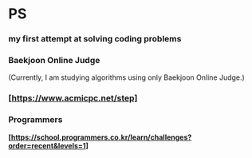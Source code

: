 # PS
### my first attempt at solving coding problems
### Baekjoon Online Judge 
(Currently, I am studying algorithms using only Baekjoon Online Judge.)
### **[https://www.acmicpc.net/step]**

### Programmers
**[https://school.programmers.co.kr/learn/challenges?order=recent&levels=1]**
